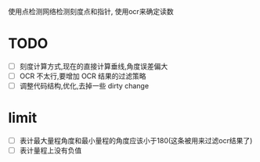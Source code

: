 使用点检测网络检测刻度点和指针,
使用ocr来确定读数

# TODO
- [ ] 刻度计算方式,现在的直接计算垂线,角度误差偏大
- [ ] OCR 不太行,要增加 OCR 结果的过滤策略
- [ ] 调整代码结构,优化,去掉一些 dirty change

# limit
- [ ] 表计最大量程角度和最小量程的角度应该小于180(这条被用来过滤ocr结果了)
- [ ] 表计量程上没有负值
